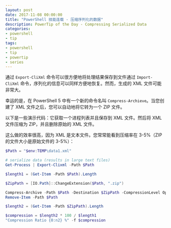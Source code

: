 ```yaml
---
layout: post
date: 2017-11-08 00:00:00
title: "PowerShell 技能连载 - 压缩序列化的数据"
description: PowerTip of the Day - Compressing Serialized Data
categories:
- powershell
- tip
tags:
- powershell
- tip
- powertip
- series
---
```

通过 `Export-CliXml` 命令可以很方便地将处理结果保存到文件通过 `Import-CliXml` 命令，序列化的信息可以同样方便地恢复。然而，生成的 XML 文件可能非常大。

幸运的是，在 PowerShell 5 中有一个新的命令名叫 `Compress-Archieve`。当您创建了 XML 文件之后，您可以自动地将它转为一个 ZIP 文件。

以下是一些演示代码：它获取一个进程列表并且保存到 XML 文件。然后将 XML 文件压缩为 ZIP，并且删除原始的 XML 文件。

这么做的效率很高，因为 XML 是文本文件。您常常能看到压缩率在 3-5%（ZIP 的文件大小是原始文件的 3-5%）：

```powershell
$Path = "$env:TEMP\data1.xml"

# serialize data (results in large text files)
Get-Process | Export-Clixml -Path $Path

$length1 = (Get-Item -Path $Path).Length

$ZipPath = [IO.Path]::ChangeExtension($Path, ".zip")

Compress-Archive -Path $Path -Destination $ZipPath -CompressionLevel Optimal -Force
Remove-Item -Path $Path

$length2 = (Get-Item -Path $ZipPath).Length

$compression = $length2 * 100 / $length1
"Compression Ratio {0:n2} %" -f $compression
```

<!--本文国际来源：[Compressing Serialized Data](http://community.idera.com/powershell/powertips/b/tips/posts/compressing-serialized-data)-->
